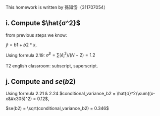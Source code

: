 This homework is written by 孫知岱（311707054）

## i. Compute $\hat{σ^2}$

from previous steps we know:

$\hat{y} = b1+b2*x$, 


Using formula 2.19:
$\hat{σ}^2 = \sum(\hat{e}_i^2)/(N-2) = 1.2$

T2 english classroom: subscript, superscript. 

## j. Compute  and $se(b2)$

Using formula 2.21 & 2.24
$conditional_variance_b2 = \hat{σ}^2/\sum((x-x&#x305)^2) = 0.12$, 

$se(b2) = \sqrt(conditional_variance_b2) = 0.346$

